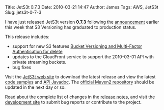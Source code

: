 Title: JetS3t 0.7.3
Date: 2010-03-21 14:47
Author: James
Tags: AWS, JetS3t
Slug: jets3t-0-7-3

I have just released JetS3t version **0.7.3** following the
[announcement][] earlier this week that S3 Versioning has graduated to
production status.

This release includes:

-   support for new S3 features [Bucket Versioning and Multi-Factor Authentication for delete][]
-   updates to the CloudFront service to support the 2010-03-01 API with
    private streaming buckets.
-   bug fixes

Visit the [JetS3t web site][] to download the latest release and view
the latest [code samples][] and [API Javadoc][].
The [official Maven2 repository][] should be updated in the next day or so.

Read about the complete list of changes in the [release notes][], and
visit the [development site][] to submit bug reports or contribute to
the project.

  [announcement]: http://aws.typepad.com/aws/2010/03/amazon-s3-versioning-now-ready.html
  [Bucket Versioning and Multi-Factor Authentication for delete]: http://.jamesmurty.com/2010/02/08/jets3t-s3-versioning-and-mfa/
  [JetS3t web site]: http://jets3t.org/index.html
  [code samples]: http://jets3t.org/toolkit/code-samples.html
  [API Javadoc]: http://jets3t.org/api/index.html
  [official Maven2 repository]: http://repo1.maven.org/maven2/net/java/dev/jets3t/jets3t/
  [release notes]: http://jets3t.org/RELEASE_NOTES.txt
  [development site]: http://bitbucket.org/jmurty/jets3t/
